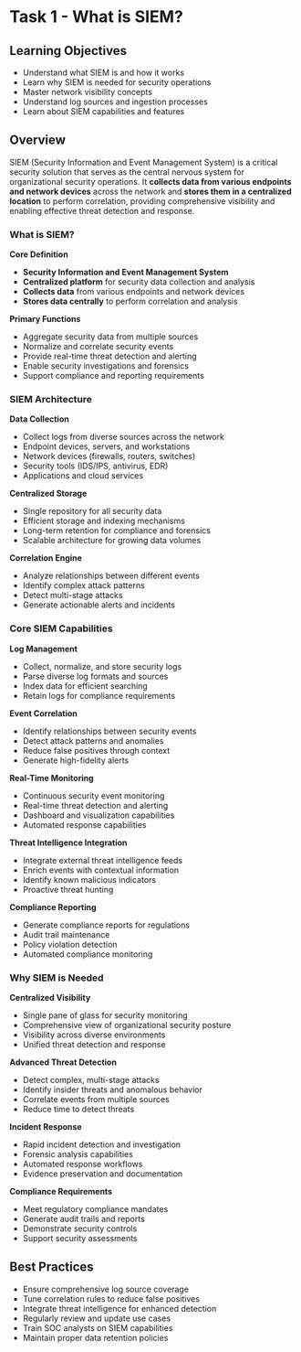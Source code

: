 # Task 1 - What is SIEM?

## Learning Objectives
- Understand what SIEM is and how it works
- Learn why SIEM is needed for security operations
- Master network visibility concepts
- Understand log sources and ingestion processes
- Learn about SIEM capabilities and features

## Overview
SIEM (Security Information and Event Management System) is a critical security solution that serves as the central nervous system for organizational security operations. It **collects data from various endpoints and network devices** across the network and **stores them in a centralized location** to perform correlation, providing comprehensive visibility and enabling effective threat detection and response.

### What is SIEM?

**Core Definition**
- **Security Information and Event Management System**
- **Centralized platform** for security data collection and analysis
- **Collects data** from various endpoints and network devices
- **Stores data centrally** to perform correlation and analysis

**Primary Functions**
- Aggregate security data from multiple sources
- Normalize and correlate security events
- Provide real-time threat detection and alerting
- Enable security investigations and forensics
- Support compliance and reporting requirements

### SIEM Architecture

**Data Collection**
- Collect logs from diverse sources across the network
- Endpoint devices, servers, and workstations
- Network devices (firewalls, routers, switches)
- Security tools (IDS/IPS, antivirus, EDR)
- Applications and cloud services

**Centralized Storage**
- Single repository for all security data
- Efficient storage and indexing mechanisms
- Long-term retention for compliance and forensics
- Scalable architecture for growing data volumes

**Correlation Engine**
- Analyze relationships between different events
- Identify complex attack patterns
- Detect multi-stage attacks
- Generate actionable alerts and incidents

### Core SIEM Capabilities

**Log Management**
- Collect, normalize, and store security logs
- Parse diverse log formats and sources
- Index data for efficient searching
- Retain logs for compliance requirements

**Event Correlation**
- Identify relationships between security events
- Detect attack patterns and anomalies
- Reduce false positives through context
- Generate high-fidelity alerts

**Real-Time Monitoring**
- Continuous security event monitoring
- Real-time threat detection and alerting
- Dashboard and visualization capabilities
- Automated response capabilities

**Threat Intelligence Integration**
- Integrate external threat intelligence feeds
- Enrich events with contextual information
- Identify known malicious indicators
- Proactive threat hunting

**Compliance Reporting**
- Generate compliance reports for regulations
- Audit trail maintenance
- Policy violation detection
- Automated compliance monitoring

### Why SIEM is Needed

**Centralized Visibility**
- Single pane of glass for security monitoring
- Comprehensive view of organizational security posture
- Visibility across diverse environments
- Unified threat detection and response

**Advanced Threat Detection**
- Detect complex, multi-stage attacks
- Identify insider threats and anomalous behavior
- Correlate events from multiple sources
- Reduce time to detect threats

**Incident Response**
- Rapid incident detection and investigation
- Forensic analysis capabilities
- Automated response workflows
- Evidence preservation and documentation

**Compliance Requirements**
- Meet regulatory compliance mandates
- Generate audit trails and reports
- Demonstrate security controls
- Support security assessments

## Best Practices
- Ensure comprehensive log source coverage
- Tune correlation rules to reduce false positives
- Integrate threat intelligence for enhanced detection
- Regularly review and update use cases
- Train SOC analysts on SIEM capabilities
- Maintain proper data retention policies